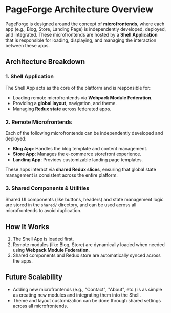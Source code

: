 # PageForge Architecture Overview

PageForge is designed around the concept of **microfrontends**, where each app (e.g., Blog, Store, Landing Page) is independently developed, deployed, and integrated. These microfrontends are hosted by a **Shell Application** that is responsible for loading, displaying, and managing the interaction between these apps.

## Architecture Breakdown

### 1. **Shell Application**
The Shell App acts as the core of the platform and is responsible for:
- Loading remote microfrontends via **Webpack Module Federation**.
- Providing a **global layout**, navigation, and theme.
- Managing **Redux state** across federated apps.
  
### 2. **Remote Microfrontends**
Each of the following microfrontends can be independently developed and deployed:
- **Blog App**: Handles the blog template and content management.
- **Store App**: Manages the e-commerce storefront experience.
- **Landing App**: Provides customizable landing page templates.

These apps interact via **shared Redux slices**, ensuring that global state management is consistent across the entire platform.

### 3. **Shared Components & Utilities**
Shared UI components (like buttons, headers) and state management logic are stored in the `shared/` directory, and can be used across all microfrontends to avoid duplication.

## How It Works
1. The Shell App is loaded first.
2. Remote modules (like Blog, Store) are dynamically loaded when needed using **Webpack Module Federation**.
3. Shared components and Redux store are automatically synced across the apps.

## Future Scalability
- Adding new microfrontends (e.g., "Contact", "About", etc.) is as simple as creating new modules and integrating them into the Shell.
- Theme and layout customization can be done through shared settings across all microfrontends.